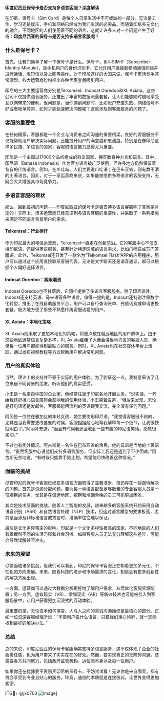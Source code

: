 **印度尼西亚保号卡是否支持多语言客服？深度解读**

在印尼，保号卡（Sim Card）是每个人日常生活中不可或缺的一部分。无论是工作、学习还是娱乐，手机和网络已经成为我们生活的必需品。而随着印尼多元文化的融合，不同地区的人们使用着不同的语言，这就让许多人对一个问题产生了好奇：**印度尼西亚的保号卡是否支持多语言客服呢？**

### 什么是保号卡？

首先，让我们简单了解一下保号卡是什么。保号卡，也叫SIM卡（Subscriber Identity Module），是手机用户的身份识别卡，它允许用户连接到移动通信网络并进行通话、发短信以及上网等操作。对于印尼这样的大国来说，保号卡市场竞争非常激烈，各大运营商纷纷推出各种优惠套餐吸引用户。

印尼的三大主要运营商分别是Telkomsel、Indosat Ooredoo和XL Axiata。这些公司不仅提供语音服务，还推出了丰富的数据流量套餐，让人们能够随时随地享受互联网带来的便利。但问题是，当你遇到问题时，比如账户充值失败、网络信号不好或者账单异常，如何才能快速解决问题呢？这就涉及到客服服务的问题了。

### 客服的重要性

在任何国家，客服都是一个企业与消费者之间沟通的重要桥梁。良好的客服服务不仅能帮助用户解决实际问题，还能提升用户的满意度和忠诚度。特别是在像印尼这样多民族、多语言的国家，客服的语言能力显得尤为重要。

印尼是一个由超过17000个岛屿组成的群岛国家，拥有数百种方言和语言。其中，印尼语（Bahasa Indonesia）作为官方语言被广泛使用，但许多地方仍然保留着各自的传统语言。例如，在爪哇岛，人们主要说爪哇语；在巴布亚省，则有数不清的土著语言。因此，对于一家运营商来说，如果能够提供多种语言的客服支持，无疑会大大增强其市场竞争力。

### 多语言客服的现状

那么，回到最初的问题——印度尼西亚的保号卡是否支持多语言客服呢？答案是肯定的！实际上，很多运营商已经意识到多语言客服的重要性，并采取了一系列措施来满足不同语言背景用户的需求。

#### Telkomsel：行业标杆

作为印尼最大的电信运营商，Telkomsel一直走在创新前沿。它的客服中心不仅支持印尼语，还提供英语服务，甚至针对特定区域的语言需求，比如爪哇语或苏门答腊语。此外，Telkomsel还开发了一款名为“Telkomsel Flash”APP的应用程序，用户可以通过这个应用直接联系客服代表，无论是文字聊天还是语音通话，都可以根据个人偏好选择语言。

#### Indosat Ooredoo：紧跟潮流

Indosat Ooredoo也不甘落后，它同样提供了多语言客服服务。除了印尼语外，Indosat还支持英语、马来语等多种语言。值得一提的是，Indosat还特别注重数字化转型，推出了在线自助服务平台，用户可以自行查询账单、充值话费或申请更换套餐，极大地方便了那些不熟悉传统客服流程的用户。

#### XL Axiata：本地化策略

XL Axiata则采取了更加本地化的策略，将重点放在偏远地区的用户群体上。由于这些地区通常语言复杂多样，XL Axiata雇佣了大量会讲当地方言的客服人员，确保每一位用户都能得到最贴心的服务。同时，XL Axiata也在社交媒体平台上活跃，通过发布视频教程等方式帮助用户解决常见问题。

### 用户的真实体验

当然，理论上的支持并不等于实际的用户体验。为了验证这一点，我特意采访了几位来自不同背景的朋友，听听他们的真实感受。

小王是一名来自中国的企业家，他经常往返于印尼各地开展业务。“说实话，一开始我还挺担心语言障碍会影响我的使用体验，”小王笑着说道，“但后来发现，无论是打电话还是发邮件，客服都能用流利的英语跟我交流，完全没有任何问题。”

阿丽是一位住在雅加达的年轻女孩，她主要使用印尼语。“我觉得客服挺不错的，尤其是当我需要更改套餐的时候，客服姐姐耐心地帮我解释每一个细节，让我很快就明白了。”阿丽补充道，“而且有时候我还会收到一些有趣的印尼语笑话，感觉很亲切。”

不过也有例外情况。阿古斯是一名住在巴布亚省的渔民，他的母语是当地的土著语言。“虽然客服中心说他们支持多语言服务，但实际上我还是遇到了不少困难。”阿古斯无奈地说，“有时候只能靠手势比划，希望能尽快改善这种情况。”

### 面临的挑战

尽管印尼的保号卡客服已经在多语言方面取得了显著进步，但仍存在一些亟待解决的问题。首先是资源分配问题。要为每一种语言配备足够数量的专业客服人员是一项艰巨的任务，尤其是在偏远地区，招聘和培训合格的员工可能更加困难。

其次是技术层面的挑战。随着人工智能的发展，越来越多的客服系统开始采用自动语音识别（ASR）和自然语言处理（NLP）技术，但这对语言模型的要求极高，尤其是当涉及非标准语言或方言时，准确率往往难以保证。

最后是文化差异带来的影响。印尼是一个文化多样性极高的国家，不同地区的人们有着截然不同的生活习惯和社会习俗。如果客服人员无法充分理解这些差异，可能会导致误解甚至冲突。

### 未来的展望

尽管面临诸多挑战，但我们可以看到，印尼的保号卡客服正在朝着更加多元化、个性化的方向发展。未来，随着科技的进步和市场需求的变化，相信会有更多创新性的解决方案出现。

一方面，运营商可以通过大数据分析更好地了解用户需求，从而优化客服资源配置；另一方面，虚拟现实（VR）、增强现实（AR）等新兴技术也可能被引入到客服场景中，让用户获得更加沉浸式的互动体验。

最重要的是，无论技术如何演变，人与人之间的真诚沟通始终是最核心的部分。正如一位资深客服经理所说：“不管用户说什么语言，只要我们用心倾听，就一定能找到最好的解决办法。”

### 总结

总的来说，印度尼西亚的保号卡客服确实支持多语言服务，这不仅体现了企业的社会责任感，也为用户带来了实实在在的好处。然而，要实现真正的无障碍沟通，还需要各方共同努力，包括政府监管机构、运营商本身以及每一位用户。

如果你还在犹豫要不要购买印尼的保号卡，不妨试试看！无论你是来自哪里，都有机会享受到专业且贴心的服务。毕竟，通信的本质就是连接彼此，让世界变得更加紧密。

[TG💪+ @jx0703 ![Image](https://github.com/user-attachments/assets/dbca1d08-cadb-493c-b0ec-ad6f7a83f270)]